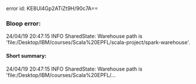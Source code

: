 error id: KE8Ul4Gp2ATiZt9H/90c7A==
### Bloop error:

24/04/19 20:47:15 INFO SharedState: Warehouse path is 'file:<HOME>/Desktop/IBM/courses/Scala%20EPFL/scala-project/spark-warehouse'.
#### Short summary: 

24/04/19 20:47:15 INFO SharedState: Warehouse path is 'file:<HOME>/Desktop/IBM/courses/Scala%20EPFL/...